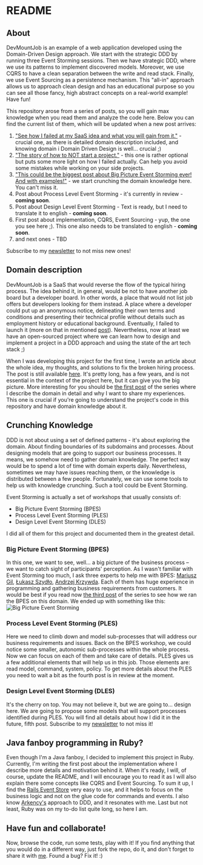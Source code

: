 # README

## About
DevMountJob is an example of a web application developed using the Domain-Driven Design approach. We start with the 
strategic DDD by running three Event Storming sessions. Then we have strategic DDD, where we use its patterns to 
implement discovered models. Moreover, we use CQRS to have a clean separation between the write and read stack. Finally, 
we use Event Sourcing as a persistence mechanism. This "all-in" approach allows us to approach clean design and has an 
educational purpose so you can see all those fancy, high abstract concepts on a real-world example! Have fun!

This repository arose from a series of posts, so you will gain max knowledge when you read them and analyze the code here. 
Below you can find the current list of them, which will be updated when a new post arrives:
1. ["See how I failed at my SaaS idea and what you will gain from it."](https://mrpicky.dev/see-how-i-failed-at-my-saas-idea-and-what-you-will-gain-from-it/) - crucial one, as there is detailed domain description included, and knowing domain i Domain Driven Design is well... crucial ;)
2. ["The story of how to NOT start a project."](https://mrpicky.dev/the-story-of-how-to-not-start-a-project/) - this one is rather optional but puts some more light on how I failed actually. Can help you avoid some mistakes while working on your side projects.
3. ["This could be the biggest post about Big Picture Event Storming ever! And with examples!"](https://mrpicky.dev/this-could-be-the-biggest-post-about-big-picture-event-storming-ever-and-with-examples/) - we start crunching the domain knowledge here. You can't miss it.  
4. Post about Process Level Event Storming - it's currently in review - **coming soon**.
5. Post about Design Level Event Storming - Text is ready, but I need to translate it to english - **coming soon**.
6. First post about implementation, CQRS, Event Sourcing - yup, the one you see here ;). This one also needs to be translated to english - **coming soon**.
7. and next ones - TBD 

Subscribe to my [newsletter](https://mrpicky.dev/loot/) to not miss new ones!

## Domain description
DevMountJob is a SaaS that would reverse the flow of the typical hiring process. The idea behind it, in general, would 
be not to have another job board but a developer board. In other words, a place that would not list job offers but 
developers looking for them instead. A place where a developer could put up an anonymous notice, delineating their own 
terms and conditions and presenting their technical profile without details such as employment history or educational 
background. Eventually, I failed to launch it (more on that in mentioned [post](https://mrpicky.dev/the-story-of-how-to-not-start-a-project/)). 
Nevertheless, now at least we have an open-sourced project where we can learn how to design and implement a project in 
a DDD approach and using the state of the art tech stack ;)

When I was developing this project for the first time, I wrote an article about the whole idea, my thoughts, and 
solutions to fix the broken hiring process. The post is still available 
[here](https://medium.com/@StolarczykT/lets-turn-the-dev-hiring-process-upside-down-62620a3f5c7c). 
It's pretty long, has a few years, and is not essential in the context of the project here, but it can give you the 
big picture. More interesting for you should be [the first post](https://mrpicky.dev/see-how-i-failed-at-my-saas-idea-and-what-you-will-gain-from-it/) 
of the series where I describe the domain in detail and why I want to share my experiences. This one is crucial if 
you're going to understand the project's code in this repository and have domain knowledge about it.

## Crunching Knowledge
DDD is not about using a set of defined patterns - it's about exploring the domain. About finding boundaries of its 
subdomains and processes. About designing models that are going to support our business processes. It means, we somehow 
need to gather domain knowledge. The perfect way would be to spend a lot of time with domain experts daily.
Nevertheless, sometimes we may have issues reaching them, or the knowledge is distributed between a few people. 
Fortunately, we can use some tools to help us with knowledge crunching. Such a tool could be Event Storming.

Event Storming is actually a set of workshops that usually consists of:
- Big Picture Event Storming (BPES)
- Process Level Event Storming (PLES)
- Design Level Event Storming (DLES)

I did all of them for this project and documented them in the greatest detail.

### Big Picture Event Storming (BPES)
In this one, we want to see, well… a big picture of the business process – we want to catch sight of participants' 
perception. As I wasn't familiar with Event Storming too much, I ask three experts to help me with BPES: [Mariusz Gil](https://twitter.com/mariuszgil), 
[Łukasz Szydło](https://twitter.com/lszydlo), [Andrzej Krzywda](https://twitter.com/andrzejkrzywda). Each of them has 
huge experience in programming and gathering business requirements from customers.
It would be best if you read now [the third post](https://mrpicky.dev/this-could-be-the-biggest-post-about-big-picture-event-storming-ever-and-with-examples/) 
of the series to see how we ran the BPES on this domain.
We ended up with something like this:
![Big Picture Event Storming](https://mrpicky.dev/wp-content/uploads/2021/04/BPES_02_timeline-scaled.jpg)

### Process Level Event Storming (PLES)
Here we need to climb down and model sub-processes that will address our business requirements and issues. 
Back on the BPES workshop, we could notice some smaller, autonomic sub-processes within the whole process. Now we can 
focus on each of them and take care of details. PLES gives us a few additional elements that will help us in this job. 
Those elements are: read model, command, system, policy.
To get more details about the PLES you need to wait a bit as the fourth post is in review at the moment.

### Design Level Event Storming (DLES)
It's the cherry on top. You may not believe it, but we are going to... design here. We are going to propose some models 
that will support processes identified during PLES. You will find all details about how I did it in the future, fifth post. 
Subscribe to my [newsletter](https://mrpicky.dev/loot/) to not miss it!

## Java fanboy programming in Ruby?
Even though I'm a Java fanboy, I decided to implement this project in Ruby. Currently, I'm writing the first post about 
the implementation where I describe more details and motivation behind it. When it's ready, I will, of course, update 
the README, and I will encourage you to read it as I will also explain there some concepts like CQRS and Event Sourcing.
To sum it up, I find the [Rails Event Store](https://railseventstore.org/) very easy to use, and it helps to focus on 
the business logic and not on the glue code for commands and events. I also know [Arkency's](https://arkency.com/) 
approach to DDD, and it resonates with me. Last but not least, Ruby was on my to-do list quite long, so here I am.

## Have fun and collaborate!
Now, browse the code, run some tests, play with it! If you find anything that you would do in a different way, just fork
the repo, do it, and don't forget to share it with [me](https://twitter.com/StolarczykT). Found a bug? Fix it! :)